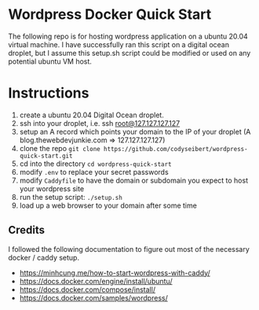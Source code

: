 # Wordpress Docker Quick Start

The following repo is for hosting wordpress application on a ubuntu 20.04 virtual machine. I have successfully ran this script on a digital ocean droplet, but I assume this setup.sh script could be modified or used on any potential ubuntu VM host.

# Instructions

1. create a ubuntu 20.04 Digital Ocean droplet.
2. ssh into your droplet, i.e. ssh root@127.127.127.127
3. setup an A record which points your domain to the IP of your droplet (A blog.thewebdevjunkie.com => 127.127.127.127)
4. clone the repo `git clone https://github.com/codyseibert/wordpress-quick-start.git`
5. cd into the directory `cd wordpress-quick-start`
6. modify `.env` to replace your secret passwords
7. modify `Caddyfile` to have the domain or subdomain you expect to host your wordpress site
8. run the setup script: `./setup.sh`
9. load up a web browser to your domain after some time

## Credits

I followed the following documentation to figure out most of the necessary docker / caddy setup.

- https://minhcung.me/how-to-start-wordpress-with-caddy/
- https://docs.docker.com/engine/install/ubuntu/
- https://docs.docker.com/compose/install/
- https://docs.docker.com/samples/wordpress/
